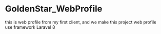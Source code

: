 # GoldenStar_WebProfile
 this is web profile from my first client, and we make this project web profile use framework Laravel 8
